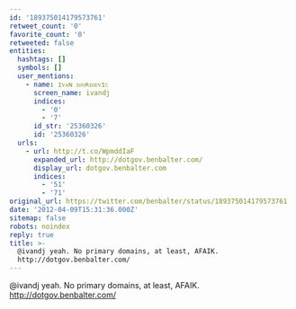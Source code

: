 ```yaml
---
id: '189375014179573761'
retweet_count: '0'
favorite_count: '0'
retweeted: false
entities:
  hashtags: []
  symbols: []
  user_mentions:
    - name: ɪᴠᴀɴ ᴅᴊᴏʀᴅᴊᴇᴠɪᴄ
      screen_name: ivandj
      indices:
        - '0'
        - '7'
      id_str: '25360326'
      id: '25360326'
  urls:
    - url: http://t.co/WpmddIaF
      expanded_url: http://dotgov.benbalter.com/
      display_url: dotgov.benbalter.com
      indices:
        - '51'
        - '71'
original_url: https://twitter.com/benbalter/status/189375014179573761
date: '2012-04-09T15:31:36.000Z'
sitemap: false
robots: noindex
reply: true
title: >-
  @ivandj yeah. No primary domains, at least, AFAIK.
  http://dotgov.benbalter.com/
---
```


@ivandj yeah. No primary domains, at least, AFAIK. http://dotgov.benbalter.com/